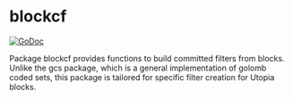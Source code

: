 blockcf
==========

[![GoDoc](https://godoc.org/github.com/UtopiaCoinOrg/ucd/gcs/blockcf?status.png)](https://godoc.org/github.com/UtopiaCoinOrg/ucd/gcs/blockcf)

Package blockcf provides functions to build committed filters from blocks.
Unlike the gcs package, which is a general implementation of golomb coded sets,
this package is tailored for specific filter creation for Utopia blocks.
